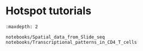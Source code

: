 # Hotspot tutorials 


```{toctree}
:maxdepth: 2

notebooks/Spatial_data_from_Slide_seq
notebooks/Transcriptional_patterns_in_CD4_T_cells
```
